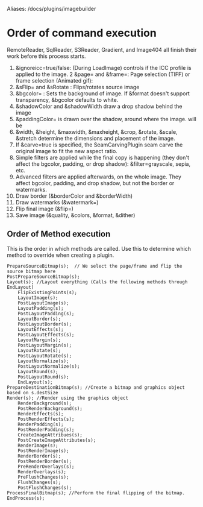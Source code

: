 Aliases: /docs/plugins/imagebuilder

# Order of command execution

RemoteReader, SqlReader, S3Reader, Gradient, and Image404 all finish their work before this process starts. 

1. &ignoreicc=true/false: (During LoadImage) controls if the ICC profile is applied to the image.
2  &page= and &frame=: Page selection (TIFF) or frame selection (Animated gif): 
2. &sFlip= and &sRotate : Flips/rotates source image
3. &bgcolor= 		: Sets the background of image. If &format doesn't support transparency, &bgcolor defaults to white.
4. &shadowColor and &shadowWidth draw a drop shadow behind the image
5. &paddingColor= is drawn over the shadow, around where the image. will be
6. &width, &height, &maxwidth, &maxheight, &crop, &rotate, &scale, &stretch determine the dimensions and placement of the image. 
7. If &carve=true is specified, the SeamCarvingPlugin seam carve the original image to fit the new aspect ratio. 
7. Simple filters are applied while the final copy is happening (they don't affect the bgcolor, padding, or drop shadow): &filter=grayscale, sepia, etc.
7. Advanced filters are applied afterwards, on the whole image. They affect bgcolor, padding, and drop shadow, but not the border or watermarks.
10. Draw border (&borderColor and &borderWidth)
11. Draw watermarks (&watermark=)
12. Flip final image (&flip=)
12. Save image (&quality, &colors, &format, &dither)

## Order of Method execution

This is the order in which methods are called. Use this to determine which method to override when creating a plugin.

	PrepareSourceBitmap(s);  // We select the page/frame and flip the source bitmap here
	PostPrepareSourceBitmap(s);
	Layout(s); //Layout everything (Calls the following methods through EndLayout)
		FlipExistingPoints(s);
		LayoutImage(s);
		PostLayoutImage(s);
		LayoutPadding(s);
		PostLayoutPadding(s);
		LayoutBorder(s);
		PostLayoutBorder(s);
		LayoutEffects(s);
		PostLayoutEffects(s);
		LayoutMargin(s);
		PostLayoutMargin(s);
		LayoutRotate(s);
		PostLayoutRotate(s);
		LayoutNormalize(s);
		PostLayoutNormalize(s);
		LayoutRound(s);
		PostLayoutRound(s);
		EndLayout(s);
	PrepareDestinationBitmap(s); //Create a bitmap and graphics object based on s.destSize
	Render(s); //Render using the graphics object
		RenderBackground(s);
		PostRenderBackground(s);
		RenderEffects(s);
		PostRenderEffects(s);
		RenderPadding(s);
		PostRenderPadding(s);
		CreateImageAttribues(s);
		PostCreateImageAttributes(s);
		RenderImage(s);
		PostRenderImage(s);
		RenderBorder(s);
		PostRenderBorder(s);
		PreRenderOverlays(s);
		RenderOverlays(s);
		PreFlushChanges(s);
		FlushChanges(s);
		PostFlushChanges(s);
	ProcessFinalBitmap(s); //Perform the final flipping of the bitmap.
	EndProcess(s);

